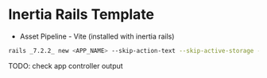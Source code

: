 # Inertia Rails Template
- Asset Pipeline - Vite (installed with inertia rails)

```sh
rails _7.2.2_ new <APP_NAME> --skip-action-text --skip-active-storage --skip-hotwire --skip-jbuilder --skip-system-test --skip-bootsnap --skip-active-storage -TJA -d postgresql -m=~/Documents/Code-Noxasch/rails-template/template.rb
```

TODO: check app controller output
